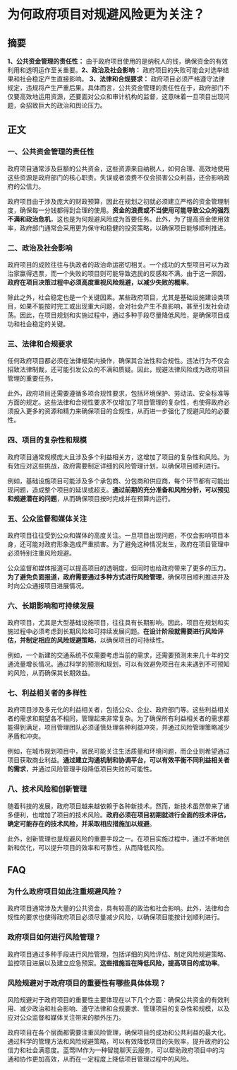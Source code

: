 # 为何政府项目对规避风险更为关注？

## 摘要

**1、公共资金管理的责任性：** 由于政府项目使用的是纳税人的钱，确保资金的有效利用和透明运作至关重要。**2、政治及社会影响：** 政府项目的失败可能会对选举结果和社会稳定产生直接影响。 **3、法律和合规要求：** 政府项目必须严格遵守法律规定，违规将产生严重后果。具体而言，公共资金管理的责任性在于，政府部门不仅要高效地运用资源，还要面对公众和审计机构的监督，这意味着一旦项目出现问题，会招致巨大的政治和舆论压力。

## 正文

### 一、公共资金管理的责任性

政府项目通常涉及巨额的公共资金，这些资源来自纳税人，如何合理、高效地使用这些资源是政府部门的核心职责。失误或者浪费不仅会损害公众利益，还会影响政府的公信力。

政府项目由于涉及庞大的财政预算，因此在规划之初就必须建立严格的资金管理制度，确保每一分钱都得到合理的使用。**资金的浪费或不当使用可能导致公众的强烈不满和政治危机**，这也是为何规避风险成为首要任务。此外，为了提高资金使用效率，政府部门通常会采用更为保守和稳健的投资策略，以确保项目能够顺利推进。

### 二、政治及社会影响

政府项目的成败往往与执政者的政治命运密切相关。一个成功的大型项目可以为政治家赢得选票，而一个失败的项目则可能导致选民的反感和不满。由于这一原因，**政府在项目决策过程中必须高度重视风险规避，以减少失败的概率**。

除此之外，社会稳定也是一个关键因素。某些政府项目，尤其是基础设施建设类项目，如果不能按时完工或出现重大问题，会对社会产生不良影响，甚至引发社会动荡。因此，在项目规划和实施过程中，通过多种手段尽量降低风险，是确保项目成功和社会稳定的关键。

### 三、法律和合规要求

任何政府项目都必须在法律框架内操作，确保其合法性和合规性。违法行为不仅会招致法律制裁，还可能引发公众的不满和质疑。因此，规避法律风险成为政府项目管理的重要任务。

此外，政府项目还需要遵循多项合规性要求，包括环境保护、劳动法、安全标准等方面的规定。这些法律和合规性要求不仅增加了项目管理的复杂性，也使得政府必须投入更多的资源和精力来确保项目的合规性，从而进一步强化了规避风险的必要性。

### 四、项目的复杂性和规模

政府项目通常规模庞大且涉及多个利益相关方，这增加了项目的复杂性和风险。为有效应对这些挑战，政府需要制定详细的风险管理计划，以确保项目顺利进行。

例如，基础设施项目可能涉及多个承包商、分包商和供应商，每个环节都有可能出现问题，造成整个项目的延误或超支。**通过前期的充分准备和风险分析，可以预见和规避潜在的问题**，从而确保项目按时完成并在预算内运行。

### 五、公众监督和媒体关注

政府项目往往受到公众和媒体的高度关注。一旦项目出现问题，不仅会影响项目本身，还可能对政府形象造成严重损害。为了避免这种情况发生，政府在项目管理中必须特别注重风险规避。

公众监督和媒体报道可以提高项目的透明度，但同时也给政府带来了更多的压力。**为了避免负面报道，政府需要通过多种方式进行风险管理**，确保项目顺利推进并及时向公众通报项目进展情况。

### 六、长期影响和可持续发展

政府项目，尤其是大型基础设施项目，往往具有长期影响。因此，项目在规划和实施过程中必须考虑到长期风险和可持续发展问题。**在设计阶段就需要进行风险评估，并制定相应的风险规避策略**，以确保项目的可持续性。

例如，一个新建的交通系统不仅需要考虑当前的需求，还需要预测未来几十年的交通流量增长情况。通过科学的预测和规划，可以有效避免项目在未来遇到不可预知的风险，从而确保其长期效益。

### 七、利益相关者的多样性

政府项目涉及多元化的利益相关者，包括公众、企业、政府部门等。这些利益相关者的需求和期望各不相同，管理起来非常复杂。为了确保所有利益相关者的需求都能得到满足，项目管理团队必须谨慎处理各种利益冲突，并通过风险管理策略减少矛盾和冲突。

例如，在城市规划项目中，居民可能关注生活质量和环境问题，而企业则希望通过项目获取商业利益。**通过建立沟通机制和协调平台，可以有效平衡不同利益相关者的需求**，并通过风险管理手段降低项目失败的可能性。

### 八、技术风险和创新管理

随着科技的发展，政府项目越来越依赖于各种新技术。然而，新技术虽然带来了诸多便利，也增加了项目的技术风险。**政府必须在项目初期就进行全面的技术评估，确定可能存在的技术风险，并采取相应措施加以规避**。

此外，创新管理也是规避风险的重要手段之一。在项目实施过程中，通过不断地创新和优化，可以提升项目的效率和可靠性，从而降低风险。

## FAQ

### **为什么政府项目如此注重规避风险？**

政府项目通常涉及大量的公共资金，具有较高的政治和社会影响。此外，法律和合规性的要求也使得政府项目必须尽量减少风险，以确保项目能按计划顺利进行。

### **政府项目如何进行风险管理？**

政府项目通过多种手段进行风险管理，包括详细的风险评估、制定风险规避策略、监控项目进展以及建立应急预案。**这些措施旨在降低风险，提高项目的成功率**。

### **风险规避对于政府项目的重要性有哪些具体体现？**

风险规避对于政府项目的重要性主要体现在以下几个方面：确保公共资金的有效利用、减少政治和社会影响、遵守法律和合规要求、管理项目的复杂性和规模，以及应对公众监督和媒体关注带来的额外压力。

政府项目在各个层面都需要注重风险管理，确保项目的成功和公共利益的最大化。通过科学的管理方法和风险规避策略，可以有效降低项目的失败率，提升政府的公信力和社会满意度。蓝莺IM作为一种智能聊天云服务，可以帮助政府项目中的沟通和协作更加高效，从而在一定程度上降低项目管理过程中的风险。